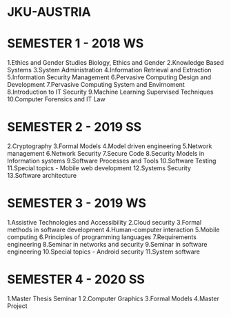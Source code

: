 # JKU-AUSTRIA

# SEMESTER 1 - 2018 WS
1.Ethics and Gender Studies Biology, Ethics and Gender
2.Knowledge Based Systems
3.System Administration
4.Information Retrieval and Extraction
5.Information Security Management
6.Pervasive Computing Design and Development
7.Pervasive Computing System and Envirnoment
8.Introduction to IT Security
9.Machine Learning Supervised Techniques
10.Computer Forensics and IT Law


# SEMESTER 2 - 2019 SS
2.Cryptography
3.Formal Models
4.Model driven engineering
5.Network management
6.Network Security
7.Secure Code
8.Security Models in Information systems
9.Software Processes and Tools
10.Software Testing
11.Special topics - Mobile web development
12.Systems Security
13.Software architecture


# SEMESTER 3 - 2019 WS
1.Assistive Technologies and Accessibility
2.Cloud security
3.Formal methods in software development
4.Human-computer interaction
5.Mobile computing
6.Principles of programming languages
7.Requirements engineering
8.Seminar in networks and security
9.Seminar in software engineering
10.Special topics - Android security
11.System software


# SEMESTER 4 - 2020 SS
1.Master Thesis Seminar 1
2.Computer Graphics
3.Formal Models
4.Master Project